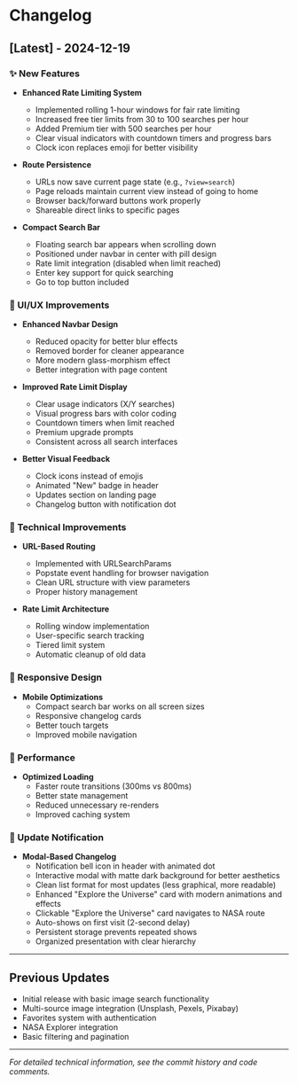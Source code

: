 # Changelog

## [Latest] - 2024-12-19

### ✨ New Features
- **Enhanced Rate Limiting System**
  - Implemented rolling 1-hour windows for fair rate limiting
  - Increased free tier limits from 30 to 100 searches per hour
  - Added Premium tier with 500 searches per hour
  - Clear visual indicators with countdown timers and progress bars
  - Clock icon replaces emoji for better visibility

- **Route Persistence**
  - URLs now save current page state (e.g., `?view=search`)
  - Page reloads maintain current view instead of going to home
  - Browser back/forward buttons work properly
  - Shareable direct links to specific pages

- **Compact Search Bar**
  - Floating search bar appears when scrolling down
  - Positioned under navbar in center with pill design
  - Rate limit integration (disabled when limit reached)
  - Enter key support for quick searching
  - Go to top button included

### 🎨 UI/UX Improvements
- **Enhanced Navbar Design**
  - Reduced opacity for better blur effects
  - Removed border for cleaner appearance
  - More modern glass-morphism effect
  - Better integration with page content

- **Improved Rate Limit Display**
  - Clear usage indicators (X/Y searches)
  - Visual progress bars with color coding
  - Countdown timers when limit reached
  - Premium upgrade prompts
  - Consistent across all search interfaces

- **Better Visual Feedback**
  - Clock icons instead of emojis
  - Animated "New" badge in header
  - Updates section on landing page
  - Changelog button with notification dot

### 🔧 Technical Improvements
- **URL-Based Routing**
  - Implemented with URLSearchParams
  - Popstate event handling for browser navigation
  - Clean URL structure with view parameters
  - Proper history management

- **Rate Limit Architecture**
  - Rolling window implementation
  - User-specific search tracking
  - Tiered limit system
  - Automatic cleanup of old data

### 📱 Responsive Design
- **Mobile Optimizations**
  - Compact search bar works on all screen sizes
  - Responsive changelog cards
  - Better touch targets
  - Improved mobile navigation

### 🚀 Performance
- **Optimized Loading**
  - Faster route transitions (300ms vs 800ms)
  - Better state management
  - Reduced unnecessary re-renders
  - Improved caching system

### 📝 Update Notification
- **Modal-Based Changelog**
  - Notification bell icon in header with animated dot
  - Interactive modal with matte dark background for better aesthetics
  - Clean list format for most updates (less graphical, more readable)
  - Enhanced "Explore the Universe" card with modern animations and effects
  - Clickable "Explore the Universe" card navigates to NASA route
  - Auto-shows on first visit (2-second delay)
  - Persistent storage prevents repeated shows
  - Organized presentation with clear hierarchy

---

## Previous Updates
- Initial release with basic image search functionality
- Multi-source image integration (Unsplash, Pexels, Pixabay)
- Favorites system with authentication
- NASA Explorer integration
- Basic filtering and pagination

---

*For detailed technical information, see the commit history and code comments.*